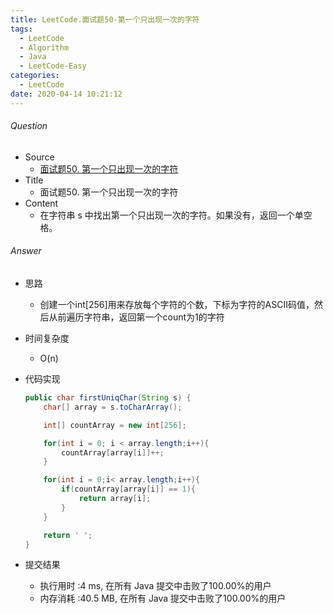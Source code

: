 ```yaml
---
title: LeetCode.面试题50-第一个只出现一次的字符
tags:
  - LeetCode
  - Algorithm
  - Java
  - LeetCode-Easy
categories:
  - LeetCode
date: 2020-04-14 10:21:12
---
```

###### Question
- Source
	- [面试题50. 第一个只出现一次的字符]() 
- Title
	- 面试题50. 第一个只出现一次的字符 
- Content
	- 在字符串 s 中找出第一个只出现一次的字符。如果没有，返回一个单空格。
<!--more-->

###### Answer
- 思路
	- 创建一个int[256]用来存放每个字符的个数，下标为字符的ASCII码值，然后从前遍历字符串，返回第一个count为1的字符 
- 时间复杂度
	- O(n) 	
- 代码实现

	```Java
	public char firstUniqChar(String s) {
        char[] array = s.toCharArray();

        int[] countArray = new int[256];

        for(int i = 0; i < array.length;i++){
            countArray[array[i]]++;
        }

        for(int i = 0;i< array.length;i++){
            if(countArray[array[i]] == 1){
                return array[i];
            }
        }

        return ' ';
    }
	```
- 提交结果
	- 执行用时 :4 ms, 在所有 Java 提交中击败了100.00%的用户
	- 内存消耗 :40.5 MB, 在所有 Java 提交中击败了100.00%的用户

